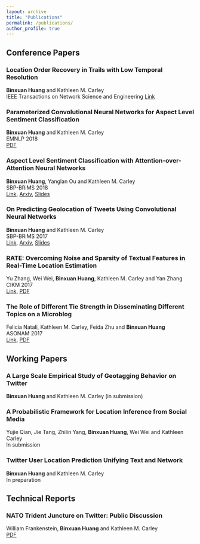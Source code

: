 ```yaml
---
layout: archive
title: "Publications"
permalink: /publications/
author_profile: true
---
```


## Conference Papers
### Location Order Recovery in Trails with Low Temporal Resolution
**Binxuan Huang** and Kathleen M. Carley<br /> 
IEEE Transactions on Network Science and Engineering
[Link](https://ieeexplore.ieee.org/document/8470968)

### Parameterized Convolutional Neural Networks for Aspect Level Sentiment Classification

**Binxuan Huang** and Kathleen M. Carley <br /> 
EMNLP 2018<br /> 
[PDF](https://binxuan.github.io/files/emnlp2018.pdf)

### Aspect Level Sentiment Classification with Attention-over-Attention Neural Networks
**Binxuan Huang**, Yanglan Ou and Kathleen M. Carley <br /> 
SBP-BRiMS 2018<br /> 
[Link](https://link.springer.com/chapter/10.1007/978-3-319-93372-6_22),
[Arxiv](https://arxiv.org/abs/1804.06536),
[Slides](https://binxuan.github.io/files/aspect_sentiment_aoa.pdf)


### On Predicting Geolocation of Tweets Using Convolutional Neural Networks
**Binxuan Huang** and Kathleen M. Carley<br /> 
SBP-BRiMS 2017<br /> 
[Link](https://link.springer.com/chapter/10.1007/978-3-319-60240-0_34), 
[Arxiv](https://arxiv.org/abs/1704.05146), 
[Slides](https://binxuan.github.io/files/location_prediction.pdf)

### RATE: Overcoming Noise and Sparsity of Textual Features in Real-Time Location Estimation
Yu Zhang, Wei Wei, **Binxuan Huang**, Kathleen M. Carley and Yan Zhang<br /> 
CIKM 2017<br /> 
[Link](https://dl.acm.org/citation.cfm?id=3133067),
[PDF](http://www.casos.cs.cmu.edu/publications/papers/2017LocationInference.pdf)

### The Role of Different Tie Strength in Disseminating Different Topics on a Microblog
Felicia Natali, Kathleen M. Carley, Feida Zhu and **Binxuan Huang** <br /> 
ASONAM 2017<br /> 
[Link](https://dl.acm.org/citation.cfm?id=3110130),
[PDF](http://ink.library.smu.edu.sg/cgi/viewcontent.cgi?article=4929&context=sis_research)

## Working Papers
### A Large Scale Empirical Study of Geotagging Behavior on Twitter
**Binxuan Huang** and Kathleen M. Carley (in submission)

### A Probabilistic Framework for Location Inference from Social Media
Yujie Qian, Jie Tang, Zhilin Yang, **Binxuan Huang**, Wei Wei and Kathleen Carley <br />
In submission


### Twitter User Location Prediction Unifying Text and Network
**Binxuan Huang** and Kathleen M. Carley <br /> 
In preparation

## Technical Reports
### NATO Trident Juncture on Twitter: Public Discussion
William Frankenstein, **Binxuan Huang** and Kathleen M. Carley <br /> 
[PDF](http://www.casos.cs.cmu.edu/publications/papers/TwitterNATO-CMU-ISR-16-100.pdf)

